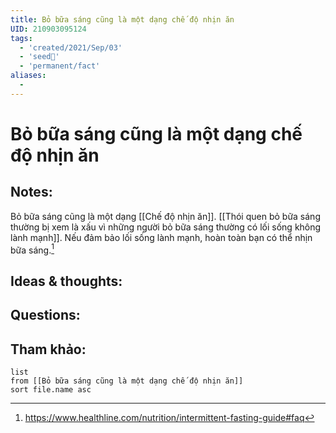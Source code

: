 ```yaml
---
title: Bỏ bữa sáng cũng là một dạng chế độ nhịn ăn
UID: 210903095124
tags:
  - 'created/2021/Sep/03'
  - 'seed🥜'
  - 'permanent/fact'
aliases:
  - 
---
```

# Bỏ bữa sáng cũng là một dạng chế độ nhịn ăn

## Notes:
Bỏ bữa sáng cũng là một dạng [[Chế độ nhịn ăn]]. [[Thói quen bỏ bữa sáng thường bị xem là xấu vì những người bỏ bữa sáng thường có lối sống không lành mạnh]]. Nếu đảm bảo lối sống lành mạnh, hoàn toàn bạn có thể nhịn bữa sáng.[^1]

## Ideas & thoughts:

## Questions:


## Tham khảo:
```dataview
list
from [[Bỏ bữa sáng cũng là một dạng chế độ nhịn ăn]]
sort file.name asc
```
[^1]:https://www.healthline.com/nutrition/intermittent-fasting-guide#faq